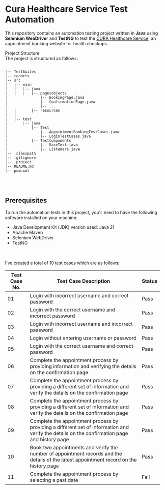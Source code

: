 # Cura Healthcare Service Test Automation 

This repository contains an automation testing project written in **Java** using **Selenium WebDriver** and **TestNG** to test the [CURA Healthcare Service](https://katalon-demo-cura.herokuapp.com/), an appointment booking website for health checkups.

Project Structure<br>
The project is structured as follows:

```

|-- TestSuites
|-- reports
|-- src
|   |-- main
|   |   |-- java
|   |   |   |-- pagesobjects
|               |-- BookingPage.java
|               |-- ConfirmationPage.java
|               |-- ...
|   |       |-- resources
|   |
|   |-- test
|       |-- java
|           |-- Test
|               |-- AppointmentBookingTestCases.java
|               |-- LoginTestCases.java
|           |-- TestComponents
|               |-- BaseTest.java
|               |-- Listeners.java
|-- .classpath
|-- .gitignore
|-- .project
|-- README.md
|-- pom.xml

```

<br><br>
## Prerequisites
To run the automation tests in this project, you'll need to have the following software installed on your machine:

- Java Development Kit (JDK)  version used: Java 21
- Apache Maven
- Selenium WebDriver
- TestNG


<br><br>
I've created a total of 10 test cases which are as follows:

| Test Case No. | Test Case Description  | Status |
| ------------- | --------------------- | ------ |
| 01 | Login with incorrect username and correct password | Pass |
| 02 | Login with the correct username and incorrect password |Pass |
| 03 | Login with incorrect username and incorrect password | Pass |
| 04 | Login without entering username or password | Pass |
| 05 | Login with the correct username and correct password | Pass |
| 06 | Complete the appointment process by providing information and verifying the details on the confirmation page | Pass |
| 07 | Complete the appointment process by providing a different set of information and verify the details on the confirmation page | Pass |
| 08 | Complete the appointment process by providing a different set of information and verify the details on the confirmation page | Pass |
| 09 | Complete the appointment process by providing a different set of information and verify the details on the confirmation page and history page | Pass|
| 10 | Book two appointments and verify the number of appointment records and the details of the latest appointment record on the history page | Pass |
| 11 | Complete the appointment process by selecting a past date | Fail |

